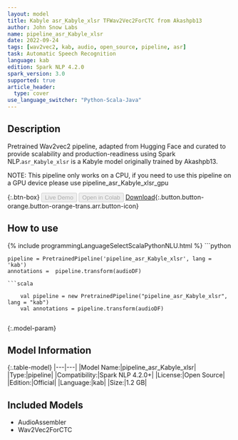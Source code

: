 ```yaml
---
layout: model
title: Kabyle asr_Kabyle_xlsr TFWav2Vec2ForCTC from Akashpb13
author: John Snow Labs
name: pipeline_asr_Kabyle_xlsr
date: 2022-09-24
tags: [wav2vec2, kab, audio, open_source, pipeline, asr]
task: Automatic Speech Recognition
language: kab
edition: Spark NLP 4.2.0
spark_version: 3.0
supported: true
article_header:
  type: cover
use_language_switcher: "Python-Scala-Java"
---
```


## Description

Pretrained Wav2vec2  pipeline, adapted from Hugging Face and curated to provide scalability and production-readiness using Spark NLP.`asr_Kabyle_xlsr` is a Kabyle model originally trained by Akashpb13.

NOTE: This pipeline only works on a CPU, if you need to use this pipeline on a GPU device please use pipeline_asr_Kabyle_xlsr_gpu

{:.btn-box}
<button class="button button-orange" disabled>Live Demo</button>
<button class="button button-orange" disabled>Open in Colab</button>
[Download](https://s3.amazonaws.com/auxdata.johnsnowlabs.com/public/models/pipeline_asr_Kabyle_xlsr_kab_4.2.0_3.0_1664018945760.zip){:.button.button-orange.button-orange-trans.arr.button-icon}

## How to use



<div class="tabs-box" markdown="1">
{% include programmingLanguageSelectScalaPythonNLU.html %}
```python

    pipeline = PretrainedPipeline('pipeline_asr_Kabyle_xlsr', lang = 'kab')
    annotations =  pipeline.transform(audioDF)
    
```
```scala

    val pipeline = new PretrainedPipeline("pipeline_asr_Kabyle_xlsr", lang = "kab")
    val annotations = pipeline.transform(audioDF)
    
```
</div>

{:.model-param}
## Model Information

{:.table-model}
|---|---|
|Model Name:|pipeline_asr_Kabyle_xlsr|
|Type:|pipeline|
|Compatibility:|Spark NLP 4.2.0+|
|License:|Open Source|
|Edition:|Official|
|Language:|kab|
|Size:|1.2 GB|

## Included Models

- AudioAssembler
- Wav2Vec2ForCTC